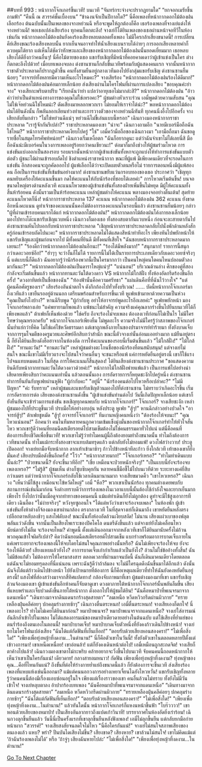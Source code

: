 ##บทที่ 993 : หน้ากากโจ๊กเกอร์ขึ้นเวที!
บนเวที
“จันทร์กระจ่างจะปรากฏยามใด”
“ยกจอกเมรัยขึ้นถามฟ้า”
“คืนนี้ ณ สวรรค์ชั้นเบื้องบน”
“ข้าฉงนจักเป็นปีกาลใด?”
นี่คือเพลงที่หน้ากากดอกไม้ต้องฝนเลือกร้อง ต้นฉบับนั้นเป็นเพลงของจางหย่วนฉี หรือจะพูดให้ถูกต้องก็คือ เธอร้องเพลงที่จางเย่แต่งให้จางหย่วนฉี!
พอเธอเปล่งเสียงร้อง ทุกคนก็ตกตะลึง!
จางเย่ก็ได้ยินเพลงของเธอผ่านหน้าจอทีวีในห้องเช่นกัน หน้ากากดอกไม้ต้องฝนยังคงร้องเสียงหลบตลอดทั้งเพลง ไม่มีใครกล้าเสี่ยงขนาดนี้! การเปลี่ยนคีย์เสียงขณะร้องเสียงหลบนั้น ยากเย็นจนอาจทำให้น้ำเสียงแบนราบได้ง่ายๆ การออกเสียงหลายคำก็ควบคุมได้ยาก แต่เห็นได้ชัดว่าทักษะและเสียงของหน้ากากดอกไม้ต้องฝนนั้นยอดเยี่ยมมาก เธอหลบเสียงได้ดียิ่งกว่าคนอื่นๆ!
นี่คือไม้ตายของเธอ
แขกรับเชิญที่มีหน้าที่คอยคาดเดาว่าผู้เข้าแข่งเป็นใคร ต่างก็ตกตะลึงไปด้วย!
เมื่อบทเพลงจบลง ต่งซานซานก็กลับขึ้นเวทีพร้อมกับผู้แสดงคนแรก จากนั้นหน้ากากราชาตัวประหลาดก็ปรากฏตัวขึ้น คนทั้งสามยืนอยู่กลางเวทีมองไปยังกลุ่มแขกรับเชิญ
ต่งซานซานยิ้มน้อยๆ "อาจารย์ทั้งหลายมีความเห็นอะไรไหมคะ?"
จางเสียร้อง "หน้ากากดอกไม้ต้องฝนร้องได้ดีมาก!"
หน้ากากดอกไม้ต้องฝนค้อมกายเล็กน้อย ส่งเสียงผ่านไมโครโฟนที่ผ่านการแปลงเสียง "ขอบคุณค่ะย่าจาง"
จางเสียกะพริบตาปริบ "เรียกฉันว่าย่า แปลว่าอายุเธอไม่มากล่ะสิ?"
หน้ากากดอกไม้ต้องฝน "อ้าว คำว่าย่าเป็นตำแหน่งทางการของคุณไม่ใช่เหรอคะ?"
ผู้ชมต่างหัวเราะร่วน
เอมี่พูดด้วยความสับสน "คุณไม่ใช่เจ๊หย่วนฉีใช่ไหมน่ะ? ดัดเสียงมาหลอกพวกเรา ไม่ยอมให้เราจำได้น่ะ?"
พอหน้ากากดอกไม้ต้องฝนได้ยินดังนั้น ก็พลันลอกเลียนท่วงท่าและการวางตัวของจางหย่วนฉีทันที
ทุกคนนิ่งอึ้งไปอีกครั้ง
จางเสียกลับยิ้มกล่าว "ไม่ใช่หย่วนฉีแน่ๆ หย่วนฉีไม่ขี้เล่นแบบนี้หรอก"
เฉินกวงมองหน้ากากราชาประหลาด "เรารู้จักกันรึเปล่า?"
ราชาประหลาดมองเขา "น่าจะ"
เฉินกวงถามอีก "นายมีเบอร์มือถือฉันใช่ไหม?"
หน้ากากราชาประหลาดเงียบไปครู่ "ใช่"
เอมี่คว้ามือถือของเฉินกวงมา "เอามือถือมา ฉันขอดูรายชื่อในสมุดโทรศัพท์หน่อย!"
เฉินกวงเริ่มเหงื่อตก "ฉันก็อยากดูนะ แต่ว่าฉันจำเขาไม่ได้เลยนี่สิ มือถือฉันน่ะมีเบอร์คนในวงการเพลงอยู่ร้อยกว่าคนเชียวนะ!"
ต่อมาก็มาถึงช่วงให้ผู้ชมร่วมโหวต
การแข่งขันแบ่งออกเป็นสองรอบ รอบแรกนั้นหน้ากากผู้เข้าแข่งขันทั้งหกจะถูกแบ่งให้ทำการแข่งขันแบบตัวต่อตัว ผู้ชนะได้ผ่านเข้ารอบถัดไป ชิงตำแหน่งราชาหน้ากาก ขณะที่ผู้แพ้ มีเพียงคนเดียวที่จะรอดในการแข่งขัน อีกสองคนจะถูกคัดออกไป ผู้แพ้เลือกได้ว่าจะเปิดเผยตัวตนหรือไม่ รายการตอนหนึ่งมีผู้แพ้สองคน ถือเป็นการแข่งขันที่เข้มข้นอย่างมาก!
ต่งซานซานขยับแว่นกรอบทองของเธอ ประกาศว่า "เชิญทุกคนหยิบเครื่องให้คะแนนขึ้นมา กดให้คะแนนให้กับนักร้องที่ชอบได้เลยค่ะ"
การโหวตเริ่มต้นขึ้น!
บนจอขนาดใหญ่ตรงด้านหลังเวที คะแนนโหวตของผู้เข้าแข่งขันทั้งสองฝ่ายเพิ่มขึ้นไม่หยุด
มีผู้ให้คะแนนทั้งสิ้นห้าร้อยคน ดังนั้นรวมเป็นห้าร้อยคะแนน
เหล่าผู้ชมต่างให้คะแนน พลางมองจออย่างตื่นเต้น!
สุดท้าย คะแนนโหวตก็นิ่ง!
หน้ากากราชาประหลาด 137 คะแนน
หน้ากากดอกไม้ต้องฝน 362 คะแนน
ยังขาดอีกหนึ่งคะแนน ดูท่าเจ้าของคะแนนนั้นคงไม่ต้องการลงคะแนนในรอบนี้แล้ว
ต่งซานซานยิ้มน้อยๆ กล่าว "ผู้ที่ผ่านเข้ารอบคนแรกได้แก่ หน้ากากดอกไม้ต้องฝน!"
หน้ากากดอกไม้ต้องฝนโค้งกายลงเล็กน้อย มองไปทางโต๊ะแขกรับเชิญแวบหนึ่ง
เฉินกวงก็มองเธอ ทั้งสองสบตากันแวบหนึ่ง ก่อนจะละสายตากันไป
ต่งซานซานหันไปบอกกับหน้ากากราชาประหลาด "เชิญหน้ากากราชาประหลาดกลับไปนั่งพักด้านหลังสักครู่ก่อนเข้ารอบถัดไปนะคะ"
หน้ากากราชาประหลาดไม่ได้แสดงสีหน้าท่าทีอะไร เพียงหันไปพยักหน้าให้แขกรับเชิญและผู้ชมก่อนจากไป
มีทั้งคนที่ยินดี มีทั้งคนที่เสียใจ
"ฉันชอบหน้ากากราชาประหลาดมากเลยนะ!"
"ร้องดีกว่าหน้ากากดอกไม้ต้องฝนอีกนะ!"
"ร้องได้มีพลังมาก!"
"สนุกมาก! รายการนี้สนุกกว่าเดอะวอยซ์อีก!"
"ฮ่าๆๆ จะว่างั้นก็ไม่ได้ รายการนี้ไม่ได้เป็นรายการประเภทเดียวกับเดอะวอยซ์จริงๆ นี่ แต่แบบนี้ก็ดีแล้ว ฉันอยากรู้ว่านักร้องพวกนี้เป็นใครมากกว่า เป็นคนใหญ่คนโตคนไหนปลอมตัวลงมากันนะ?"
"หน้ากากดอกไม้ต้องฝนเป็นดาราใหญ่แน่ๆ!"
"แน่นอน!"
บริเวณด้านล่าง
ศึกของคู่ที่สองกำลังจะเริ่มต้นขึ้นแล้ว
หน้ากากทานตะวันใต้ดวงดาว VS หน้ากากไม้ใกล้ฝั่ง
ทั้งห้องอัดกรีดร้องขึ้นอีกครั้ง!
"ดวงอาทิตย์เป็นชื่อของฉัน"
"ท้องฟ้านั้นคือความศรัทธา"
"แผ่นดินคือที่ที่ฉันไว้วางใจ"
"แต่ผู้คนคือศัตรูของเรา"
เสียงร้องอันน่าตกใจ ดังกึกก้องไปทั่วทั้งบริเวณ!
……
บัดนี้หน้ากากโจ๊กเกอร์มาถึงเวทีแล้ว เขายืนรออยู่ด้านนอก เตรียมพร้อมสำหรับการขึ้นเวที
หูเฟยเข้ามาหาด้วยความเป็นห่วง "คุณเป็นยังไงบ้าง?"
หานฉีรีบพูด "ผู้กำกับหู อย่าให้อาจารย์พูดอะไรอีกเลยค่ะ"
หูเฟยพยักหน้า มองโจ๊กเกอร์พลางเอ่ย "แค่พยายามก็พอแล้ว แพ้ชนะไม่สำคัญ ความจริงแค่คุณลากร่างขึ้นไปยืนบนเวทีได้ก็เพียงพอแล้ว"
ต้าเฟยก็เห็นพ้องด้วย "ใช่ครับ ถึงจะร้องไม่จบเพลง ต้องลงเวทีก่อนก็ไม่เป็นไร ไม่มีใครโทษว่าคุณหรอกครับ"
หน้ากากโจ๊กเกอร์เพียงยิ้ม ไม่พูดอะไร
ความจริงไม่มีใครรู้ว่าสภาพของโจ๊กเกอร์นั้นย่ำแย่กว่าที่คิด ไม่ใช่แค่ไข้หวัดธรรมดา แต่เขาถูกพลังภายในของปรมาจารย์ทำร้ายมา ทั้งยังบาดเจ็บจากการรุมโจมตีของครูมวยและศิษย์อีกสิบกว่าสำนัก ขณะนี้ตัวจางเย่นั้นอ่อนแออย่างมาก
แม้ยืนอยู่ตรงนี้ ก็ยังได้ยินเสียงดังฮือฮาจากในห้องอัด
การให้คะแนนของรอบนี้เริ่มต้นขึ้นแล้ว
"ไม้ใกล้ฝั่ง!"
"ไม้ใกล้ฝั่ง!"
"ทานตะวัน!"
"ทานตะวัน!"
เหล่าผู้ชมต่างตะโกนชื่อของนักร้องที่ตนสนับสนุน!
แต่จางเย่ไม่สนใจ ขณะนี้เขาไม่มีเรี่ยวแรงจะไปสนใจว่าคนอื่นๆ จะชนะหรือแพ้ แค่การหยัดยืนอยู่ตรงนี้ เขาก็ใช้แรงไปจนแทบหมดแล้ว
ในที่สุด การให้คะแนนก็สิ้นสุดลง!
ได้ยินเสียงต่งซานซานประกาศ "ขอแสดงความยินดีกับหน้ากากทานตะวันใต้ดวงดาวด้วยค่ะ!"
หน้ากากไม้ใกล้ฝั่งพ่ายแพ้แล้ว เป็นการแพ้ไปอย่างน่าเสียดายเพียงสิบกว่าคะแนนเท่านั้น
แล้วตอนนั้นเอง การอัดรายการก็หยุดชะงักไปครู่หนึ่ง
ต่งซานซานทำการยืนยันกับหูเฟยผ่านหูฟัง
"ผู้กำกับคะ"
"อยู่นี่"
"นักร้องคนต่อไปไหวหรือเปล่าคะ?"
"ไม่มีปัญหา"
"ค่ะ รับทราบ"
เหล่าผู้ชมและแขกรับเชิญล้วนมองไปที่ต่งซานซาน ไม่ทราบว่าเกิดอะไรขึ้น
เริ่มการอัดรายการต่อ
เสียงของต่งซานซานดังขึ้น "ผู้เข้าแข่งขันท่านต่อไป วันนี้เกิดปัญหาเล็กน้อย แต่เขาก็ยังยืนยันจะเข้าร่วมการแข่งขัน ขอเชิญทุกคนพบกับ หน้ากากโจ๊กเกอร์!"
โจ๊กเกอร์?
จางเสียชะงัก
เหล่าผู้ชมมองไปที่ประตูขึ้นเวที ปรบมือให้อย่างอบอุ่น
หลังประตู
หูเฟย "สู้ๆ!"
หานฉีกล่าวอย่างปวดใจ "อาจารย์สู้ๆ!"
ต้าเฟยชูหมัด "สู้ๆ! อาจารย์โจ๊กเกอร์!"
ทีมงานหญิงคนหนึ่งว่า "ต้องร้องให้จบนะ!"
"คุณไหวแน่นอน!" อีกคนว่า
คนในทีมหลายคนถูกความเข้มแข็งมุ่งมั่นของหน้ากากโจ๊กเกอร์ทำให้หัวใจสั่นไหว พวกเขารู้ดีว่าคนที่ยอมฉีดสเตียรอยด์ไปสามเข็มต้องไม่ใช่คนธรรมดาทั่วไปแน่ แต่นี่คือคนที่ต้องการเสี่ยงชีวิตเพื่อขึ้นเวที! พวกเขาไม่รู้ว่าทำไมคนผู้นี้ถึงต้องยอมทำถึงขนาดนั้น ทำไมถึงต้องการเวทีขนาดนั้น ทำไมแม้กระทั่งสองขาจะแทบล้มทรุดแล้ว แต่กลับยังไม่ยอมแพ้!
ดวงไฟสว่างวาบ!
ประตูเปิดออก!
จางเย่ยกมือจับหน้ากาก ลากเท้าเข้ามาช้าๆ ก้าวไปข้างหน้าทีละก้าว ยิ่งใกล้เวที เท้าของเขาก็ยิ่งมั่นคง!
เสียงปรบมือดังขึ้นอีกครั้ง!
"โว้ว"
"หน้ากากสวยมาก!"
"โจ๊กเกอร์เหรอ?"
"ทำไมท่าเดินแบบนั้นล่ะ?"
"ป่วยขนาดนี้? ยังจะขึ้นเวทีอีก!"
"เชี่ย เหมือนจะป่วยหนักจริงๆ!"
"เป็นแบบนี้ยังจะร้องจบเพลงเหรอ?"
"ไม่รู้สิ"
ผู้ชมเห็น ต่างก็ซุบซิบคุยกัน หลายคนชี้มือชี้ไม้ไปบนเวทีด้วย
ระยะทางแค่ยี่สิบกว่าเมตร แต่ว่าหน้ากากโจ๊กเกอร์กลับใช้เวลาเดินมานานมาก
จางเสียขมวดคิ้ว "เขาไหวเหรอ?"
เฉินกวง "เห็นว่ามีไข้สูง เหมือนจะไข้หวัดใหญ่"
เอมี่ "หือ?"
พวกเขาเป็นนักร้อง ทุกคนต่างเคยพบกับสถานการณ์เช่นนี้มาก่อน จึงต่างทราบดีว่าการร้องเพลงในเวลาแบบนี้นั้นต้องใช้กำลังใจและยากเย็นมากเพียงไร ยิ่งไปกว่านั้นเมื่อดูจากท่าทางของคนคนนี้ แม้แต่ท่าเดินก็ยังไม่ถูกต้อง ดูท่าจะมีไข้สูงเอาการทีเดียว
เฉินอี้ตง "ไม่ง่ายจริงๆ"
หวังจุยซูถอนใจ "ได้แต่หวังว่าเขาจะร้องจบเพลง"
ในห้องพัก ผู้เข้าแข่งขันทั้งห้าต่างก็จ้องมองเขาผ่านกล้อง
ตรงกลางเวที
ในที่สุดจางเย่ก็เดินมาถึง เขาหยัดยืนหลังตรง เปลือกตาหลับลงช้าๆ
แสงไฟดับลง!
ขณะนั้นทั้งห้องอัดล้วนเงียบสงัด!
ไม่นาน เสียงแผ่วเบาของฟลุตพลันแว่วดังขึ้น
จากนั้นเป็นเสียงไพเราะของปิคโคโล
ดนตรีดังขึ้นแล้ว แต่จางเย่ยังไม่เคลื่อนไหว นัยน์ตายังไม่ลืม
จะร้องจบไหม?
คำพูดนี้ ตั้งแต่เดินออกมาจากหลังเวทีเขาก็ได้ยินมานับครั้งไม่ถ้วน พวกคุณเข้าใจผิดรึเปล่า? คิดว่าฉันยอมฉีดสเตียรอยด์ไปสามเข็ม แบกร่างพร้อมอาการบาดเจ็บภายใน แค่เพราะอยากจะร้องเพลงนี้ให้จบโดยไม่สนใจคุณภาพอย่างนั้นหรือ? ฉันไม่เพียงจะร้องให้จบ ยังจะร้องให้ดีด้วย!
เสียงแหบแล้วยังไง?
อาการบาดเจ็บเก่ากำเริบแล้วเป็นยังไง?
ล้วนไม่ใช่ข้ออ้างทั้งสิ้น!
ฉันไม่มีข้อแก้ตัว ไม่ต้องการให้ใครมาสงสาร ตลอดเวลาที่ผ่านมาจนบัดนี้ ฉันก็เดินมาคนเดียวโดยตลอด แต่ฉันจะไม่ยอมทรุดลงที่นี่แน่นอน เพราะฉันรู้ดีว่าถ้าล้มลง จะไม่มีใครฉุดดึงฉันขึ้นมาได้อีกแล้ว ดังนั้นฉันจึงได้แต่ก้าวเดินไปข้างหน้า ไปยังเป้าหมายที่ต้องการ นี่ก็คือเหตุผลเดียวที่ทำให้ฉันยังคงหยัดยืนอยู่ตรงนี้!
แสงไฟที่ส่องสว่างมาจากสี่ทิศแปดทาง!
กล้องจับภาพมาที่เขา
ผู้ชมต่างมองมาที่เขา
แขกรับเชิญล้วนจ้องมองเขา
ผู้เข้าแข่งขันอีกห้าคนก็จับตาดูเขา
ดวงตาภายใต้หน้ากากโจ๊กเกอร์นั้นพลันลืมขึ้น เสียงที่แหบพร่าและเจ็บปวดดังขึ้นภายใต้หน้ากาก ดังออกไปให้ผู้ชมได้ยิน!
“ฉันคือหมาป่าที่พเนจรมาจากแดนเหนือ”
“เดินทางมาจากดินแดนรกร้างสุดสายตา”
“ลมเหนือ หวีดหวิวกรีดผ่านผิวกาย”
“ทรายเหลืองฝุ่นคลีค่อยๆ ปกคลุมร่างกายช้าๆ”
เฉินกวงตื่นตระหนก!
เอมี่ตื่นตระหนก!
จางเสียเองก็ตกใจ!
นี่เพลงอะไร?
ทำไมไม่เคยได้ยินมาก่อน?
หมาป่าพเนจร?
หมาป่าพเนจรจากแดนเหนือ?
จางเย่ใส่อารมณ์อันลึกล้ำเข้าไปในเพลง ไม่ได้แสดงอารมณ์ของหมาป่าเดียวดายอย่างในต้นฉบับ แต่ใช้เสียงที่ย่ำแย่ของตนร่ำร้องถึงตนเองในตอนนี้! หมาป่าบาดเจ็บ! หมาป่าบาดเจ็บตัวหนึ่งที่ยังคงก้าวเดินไปข้างหน้า!
จางเย่ยกไมโครโฟนเปล่งเสียง
“ฉันได้แต่กัดฟันที่เย็นเยือก!”
“ตอบรับด้วยเสียงหอนสองครา!”
"ไม่เพื่อสิ่งใด!"
"เพียงเพื่อทุ่งหญ้าที่งดงาม...ในตำนาน!"
นี่ก็คือตัวเขาในวันนี้!
ทั้งยังตัวเขาในตลอดหลายปีตั้งแต่เข้าวงการมา!
เขาเหน็ดเหนื่อย!
เขาอ่อนล้า!
แต่ก็ยังคงเดินหน้าต่อไป!
เอมี่เหมือนถูกสะกดจิต!
จางเสียก็ตาค้างไปแล้ว!
เฉินกวงมองเขาตาไม่กะพริบ คล้ายอยากจะวิ่งขึ้นไปบนเวที จับคนคนนี้ถอดหน้ากากให้เห็นว่าเขาเป็นใครกันแน่!
เดียวดาย!
กลางสายลมหนาว!
กัดฟัน เพียงเพื่อทุ่งหญ้าที่งดงาม?
ทุ่งหญ้าของคุณ...คือที่ไหนกันแน่? ถึงขั้นที่ต่อให้ร่างกายย่ำแย่ถึงขนาดนี้แล้ว ก็ยังต้องการจะขึ้นเวที ส่งเสียงร้องเพลงที่แหบแห้งเช่นนี้ออกมา?
แม้แต่คนนอกวงการอย่างเหยาเจี้ยนไฉยังไหวหวั่น!
แขกรับเชิญทั้งหลายรู้ว่าคนคนนี้ต้องมีเรื่องแอบซ่อนอยู่ในใจ เพียงแต่เรื่องราวของเขา คนอื่นล้วนไม่ทราบ ทั้งยังไม่มีวันเข้าใจ!
จางเย่หลุบตาลง อ้าปากร้องบทเพลง
“ฉันคือหมาป่าที่พเนจรมาจากแดนเหนือ”
“เดินทางมาจากดินแดนรกร้างสุดสายตา”
“ลมเหนือ หวีดหวิวกรีดผ่านผิวกาย”
“ทรายเหลืองฝุ่นคลีค่อยๆ ปกคลุมร่างกายช้าๆ”
“ฉันได้แต่กัดฟันที่เย็นเยือก!”
“ตอบรับด้วยเสียงหอนสองครา!”
"ไม่เพื่อสิ่งใด!"
"เพียงเพื่อทุ่งหญ้าที่งดงาม...ในตำนาน!"
แล้วทันใดนั้น
หน้ากากโจ๊กเกอร์ก็แหงนหน้าขึ้นฟ้า
"โบร๊วววว!"
เขาหอนด้วยเสียงของหมาป่า!
เป็นเสียงอันลากยาวถึงแปดเก้าวินาที!
บรรยากาศในห้องอัดยิ่งเร่าร้อน!
เฉินกวงลุกขึ้นยืนแล้ว วันนี้นี่เป็นครั้งแรกที่เขาลุกขึ้นยืนหลังฟังเพลง!
เอมี่ไม่ลุกขึ้นยืน แต่กลับยกมือก่ายหน้าผาก "สวรรค์!"
จางเสียสงสัยจนอดใจไม่ไหว "นี่คือใครกันแน่!"
จางเย่ไม่สนใจสภาพเสียงของตนเองแล้ว แหบ? พร่า? ปีนบันไดเสียงไม่ขึ้น? เสียงขาด? เสียงหาย? เขาล้วนไม่สนใจ! เขาไม่คิดแม้แต่ ‘ถ้าฉันร้องเพลงไม่ได้’ หรือ ‘ถ้าจู่ๆ เสียงฉันหายไปล่ะ’
"ไม่เพื่อสิ่งใด!"
"เพียงเพื่อทุ่งหญ้าที่งดงาม...ในตำนาน!"


[Go To Next Chapter]( ./94.md)